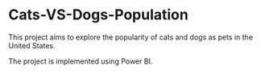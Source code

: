 # Cats-VS-Dogs-Population

This project aims to explore the popularity of cats and dogs as pets in the United States.

The project is implemented using Power BI.
